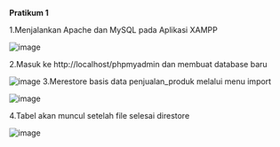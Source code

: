 **Pratikum 1**

1.Menjalankan Apache dan MySQL pada Aplikasi XAMPP

![image](https://github.com/Yosia29/Learn_Phpmyadmin/assets/160198067/c9d5f5ff-8045-4171-b4a9-6cc1f53d34fd)

2.Masuk ke http://localhost/phpmyadmin dan membuat database baru 

![image](https://github.com/Yosia29/Learn_Phpmyadmin/assets/160198067/c25c65ac-caeb-4ab2-b0b6-9c21a5dcccc9)
3.Merestore basis data penjualan_produk melalui menu import 

![image](https://github.com/Yosia29/Learn_Phpmyadmin/assets/160198067/e60ab8c0-d827-4b90-ba74-e76cd02b2aa1)

4.Tabel akan muncul setelah file selesai direstore

![image](https://github.com/Yosia29/Learn_Phpmyadmin/assets/160198067/9ad58630-8223-460b-9221-3aba102650a5)

